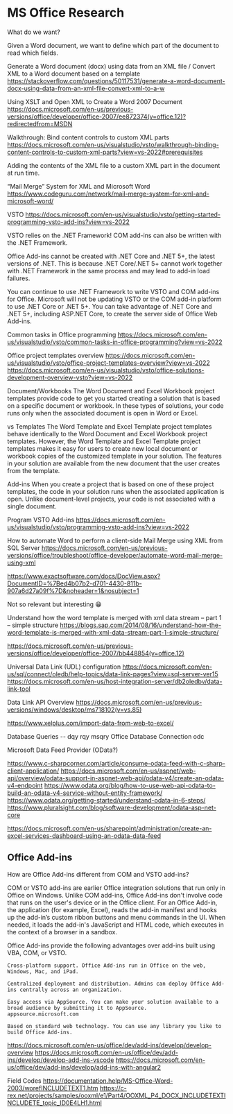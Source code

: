 # MS Office Research


What do we want?

Given a Word document, we want to define which part of the document to read which fields.



Generate a Word document (docx) using data from an XML file / Convert XML to a Word document based on a template
https://stackoverflow.com/questions/50117531/generate-a-word-document-docx-using-data-from-an-xml-file-convert-xml-to-a-w


Using XSLT and Open XML to Create a Word 2007 Document
https://docs.microsoft.com/en-us/previous-versions/office/developer/office-2007/ee872374(v=office.12)?redirectedfrom=MSDN


Walkthrough: Bind content controls to custom XML parts
https://docs.microsoft.com/en-us/visualstudio/vsto/walkthrough-binding-content-controls-to-custom-xml-parts?view=vs-2022#prerequisites


Adding the contents of the XML file to a custom XML part in the document at run time.


“Mail Merge” System for XML and Microsoft Word
https://www.codeguru.com/network/mail-merge-system-for-xml-and-microsoft-word/




VSTO
https://docs.microsoft.com/en-us/visualstudio/vsto/getting-started-programming-vsto-add-ins?view=vs-2022

VSTO relies on the .NET Framework! 
COM add-ins can also be written with the .NET Framework. 

Office Add-ins cannot be created with .NET Core and .NET 5+, the latest versions of .NET. 
This is because .NET Core/.NET 5+ cannot work together with .NET Framework in the same process and may lead to add-in load failures. 

You can continue to use .NET Framework to write VSTO and COM add-ins for Office. 
Microsoft will not be updating VSTO or the COM add-in platform to use .NET Core or .NET 5+. 
You can take advantage of .NET Core and .NET 5+, including ASP.NET Core, to create the server side of Office Web Add-ins.



Common tasks in Office programming
https://docs.microsoft.com/en-us/visualstudio/vsto/common-tasks-in-office-programming?view=vs-2022


Office project templates overview
https://docs.microsoft.com/en-us/visualstudio/vsto/office-project-templates-overview?view=vs-2022
https://docs.microsoft.com/en-us/visualstudio/vsto/office-solutions-development-overview-vsto?view=vs-2022


Document/Workbooks
The Word Document and Excel Workbook project templates provide code to get you started creating a solution that is based on a specific document or workbook. 
In these types of solutions, your code runs only when the associated document is open in Word or Excel.

vs Templates
The Word Template and Excel Template project templates behave identically to the Word Document and Excel Workbook project templates. 
However, the Word Template and Excel Template project templates makes it easy for users to create new local document or workbook copies of the customized template in your solution. 
The features in your solution are available from the new document that the user creates from the template.

Add-ins
When you create a project that is based on one of these project templates, 
the code in your solution runs when the associated application is open. 
Unlike document-level projects, your code is not associated with a single document.


Program VSTO Add-ins
https://docs.microsoft.com/en-us/visualstudio/vsto/programming-vsto-add-ins?view=vs-2022


How to automate Word to perform a client-side Mail Merge using XML from SQL Server
https://docs.microsoft.com/en-us/previous-versions/office/troubleshoot/office-developer/automate-word-mail-merge-using-xml


https://www.exactsoftware.com/docs/DocView.aspx?DocumentID=%7Bed4b07b2-d701-4430-811b-907a6d27a09f%7D&noheader=1&nosubject=1




Not so relevant but interesting 😁

Understand how the word template is merged with xml data stream – part 1 – simple structure
https://blogs.sap.com/2014/08/16/understand-how-the-word-template-is-merged-with-xml-data-stream-part-1-simple-structure/


https://docs.microsoft.com/en-us/previous-versions/office/developer/office-2007/bb448854(v=office.12)



Universal Data Link (UDL) configuration
https://docs.microsoft.com/en-us/sql/connect/oledb/help-topics/data-link-pages?view=sql-server-ver15
https://docs.microsoft.com/en-us/host-integration-server/db2oledbv/data-link-tool

Data Link API Overview
https://docs.microsoft.com/en-us/previous-versions/windows/desktop/ms718102(v=vs.85)



https://www.xelplus.com/import-data-from-web-to-excel/

Database Queries 			-- dqy rqy msqry
Office Database Connection 	odc



Microsoft Data Feed Provider (OData?)

https://www.c-sharpcorner.com/article/consume-odata-feed-with-c-sharp-client-application/
https://docs.microsoft.com/en-us/aspnet/web-api/overview/odata-support-in-aspnet-web-api/odata-v4/create-an-odata-v4-endpoint
https://www.odata.org/blog/how-to-use-web-api-odata-to-build-an-odata-v4-service-without-entity-framework/
https://www.odata.org/getting-started/understand-odata-in-6-steps/
https://www.pluralsight.com/blog/software-development/odata-asp-net-core

https://docs.microsoft.com/en-us/sharepoint/administration/create-an-excel-services-dashboard-using-an-odata-data-feed



## Office Add-ins

How are Office Add-ins different from COM and VSTO add-ins?

COM or VSTO add-ins are earlier Office integration solutions that run only in Office on Windows. 
Unlike COM add-ins, Office Add-ins don't involve code that runs on the user's device or in the Office client. 
For an Office Add-in, the application (for example, Excel), reads the add-in manifest and hooks up the add-in’s custom ribbon buttons 
and menu commands in the UI. 
When needed, it loads the add-in's JavaScript and HTML code, which executes in the context of a browser in a sandbox.

Office Add-ins provide the following advantages over add-ins built using VBA, COM, or VSTO.

    Cross-platform support. Office Add-ins run in Office on the web, Windows, Mac, and iPad.

    Centralized deployment and distribution. Admins can deploy Office Add-ins centrally across an organization.

    Easy access via AppSource. You can make your solution available to a broad audience by submitting it to AppSource.
    appsource.microsoft.com

    Based on standard web technology. You can use any library you like to build Office Add-ins.

https://docs.microsoft.com/en-us/office/dev/add-ins/develop/develop-overview
https://docs.microsoft.com/en-us/office/dev/add-ins/develop/develop-add-ins-vscode
https://docs.microsoft.com/en-us/office/dev/add-ins/develop/add-ins-with-angular2


Field Codes
https://documentation.help/MS-Office-Word-2003/worefINCLUDETEXT1.htm
https://c-rex.net/projects/samples/ooxml/e1/Part4/OOXML_P4_DOCX_INCLUDETEXTINCLUDETE_topic_ID0E4LH1.html
